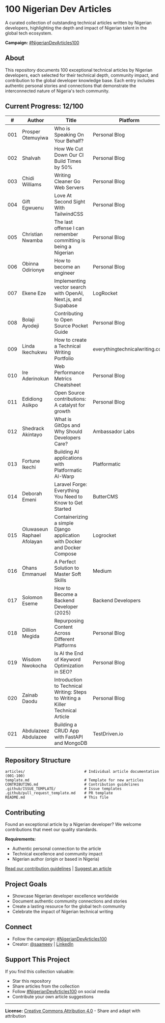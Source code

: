 # 100 Nigerian Dev Articles

A curated collection of outstanding technical articles written by Nigerian developers, highlighting the depth and impact of Nigerian talent in the global tech ecosystem.

**Campaign:** [#NigerianDevArticles100](https://twitter.com/search?q=%23NigerianDevArticles100)

## About

This repository documents 100 exceptional technical articles by Nigerian developers, each selected for their technical depth, community impact, and contribution to the global developer knowledge base. Each entry includes authentic personal stories and connections that demonstrate the interconnected nature of Nigeria's tech community.

## Current Progress: 12/100

| # | Author | Title | Platform |
|---|--------|--------|----------|
| 001 | Prosper Otemuyiwa | Who is Speaking On Your Behalf? | Personal Blog |
| 002 | Shalvah | How We Cut Down Our CI Build Times by 50% | Personal Blog |
| 003 | Chidi Williams | Writing Cleaner Go Web Servers | Personal Blog |
| 004 | Gift Egwuenu | Love At Second Sight With TailwindCSS | Personal Blog |
| 005 | Christian Nwamba | The last offense I can remember committing is being a Nigerian | Personal Blog |
| 006 | Obinna Odirionye | How to become an engineer | Personal Blog |
| 007 | Ekene Eze | Implementing vector search with OpenAI, Next.js, and Supabase | LogRocket |
| 008 | Bolaji Ayodeji | Contributing to Open Source Pocket Guide | Personal Blog |
| 009 | Linda Ikechukwu | How to create a Technical Writing Portfolio | everythingtechnicalwriting.com |
| 010 | Ire Aderinokun | Web Performance Metrics Cheatsheet | Personal Blog |
| 011 | Edidiong Asikpo | Open Source contributions: A catalyst for growth | Personal Blog |
| 012 | Shedrack Akintayo | What is GitOps and Why Should Developers Care? | Ambassador Labs|
| 013 | Fortune Ikechi | Building AI applications with Platformatic AI-Warp | Platformatic |
| 014 | Deborah Emeni | Laravel Forge: Everything You Need to Know to Get Started | ButterCMS |
| 015 | Oluwaseun Raphael Afolayan | Containerizing a simple Django application with Docker and Docker Compose | Logrocket |
| 016 | Ohans Emmanuel | A Perfect Solution to Master Soft Skills | Medium |
| 017 | Solomon Eseme | How to Become a Backend Developer (2025) | Backend Developers |
| 018 | Dillion Megida | Repurposing Content Across Different Platforms | Personal Blog |
| 019 | Wisdom Nwokocha | Is AI the End of Keyword Optimization in SEO? | Personal Blog |
| 020 | Zainab Daodu  | Introduction to Technical Writing: Steps to Writing a Killer Technical Article | Personal Blog |
| 021 | Abdulazeez Abdulazee  | Building a CRUD App with FastAPI and MongoDB | TestDriven.io |

## Repository Structure

```
articles/                           # Individual article documentation (001-100)
template.md                         # Template for new articles
CONTRIBUTING.md                     # Contribution guidelines
.github/ISSUE_TEMPLATE/             # Issue templates
.github/pull_request_template.md    # PR template
README.md                           # This file
```

## Contributing

Found an exceptional article by a Nigerian developer? We welcome contributions that meet our quality standards.

**Requirements:**
- Authentic personal connection to the article
- Technical excellence and community impact
- Nigerian author (origin or based in Nigeria)

[Read our contribution guidelines](CONTRIBUTORS.md) | [Suggest an article](../../issues/new?template=article-suggestion.md)

## Project Goals

- Showcase Nigerian developer excellence worldwide
- Document authentic community connections and stories
- Create a lasting resource for the global tech community
- Celebrate the impact of Nigerian technical writing

## Connect

- Follow the campaign: [#NigerianDevArticles100](https://x.com/search?q=%23NigerianDevArticles100)
- Creator: [@saameey](https://x.com/saameeey) | [LinkedIn](https://linkedin.com/in/umoren)

## Support This Project

If you find this collection valuable:
- Star this repository
- Share articles from the collection
- Follow [#NigerianDevArticles100](https://twitter.com/search?q=%23NigerianDevArticles100) on social media
- Contribute your own article suggestions

---

**License:** [Creative Commons Attribution 4.0](LICENSE) - Share and adapt with attribution
